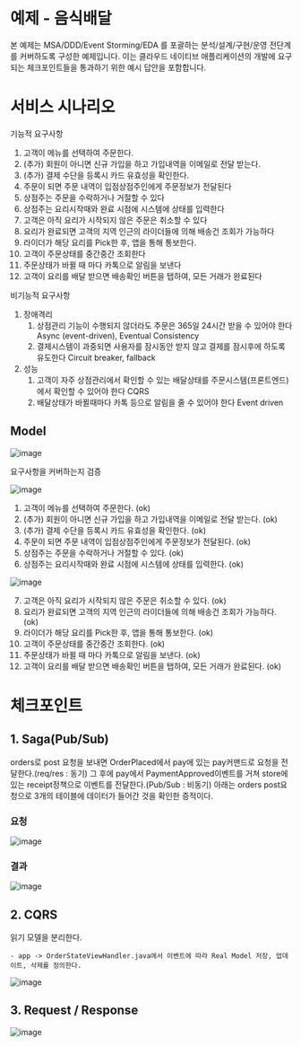 # 예제 - 음식배달

본 예제는 MSA/DDD/Event Storming/EDA 를 포괄하는 분석/설계/구현/운영 전단계를 커버하도록 구성한 예제입니다.
이는 클라우드 네이티브 애플리케이션의 개발에 요구되는 체크포인트들을 통과하기 위한 예시 답안을 포함합니다.

# 서비스 시나리오

기능적 요구사항
1. 고객이 메뉴를 선택하여 주문한다.
1. (추가) 회원이 아니면 신규 가입을 하고 가입내역을 이메일로 전달 받는다.
1. (추가) 결제 수단을 등록시 카드 유효성을 확인한다. 
1. 주문이 되면 주문 내역이 입점상점주인에게 주문정보가 전달된다
1. 상점주는 주문을 수락하거나 거절할 수 있다
1. 상점주는 요리시작때와 완료 시점에 시스템에 상태를 입력한다
1. 고객은 아직 요리가 시작되지 않은 주문은 취소할 수 있다
1. 요리가 완료되면 고객의 지역 인근의 라이더들에 의해 배송건 조회가 가능하다
1. 라이더가 해당 요리를 Pick한 후, 앱을 통해 통보한다.
1. 고객이 주문상태를 중간중간 조회한다
1. 주문상태가 바뀔 때 마다 카톡으로 알림을 보낸다
1. 고객이 요리를 배달 받으면 배송확인 버튼을 탭하여, 모든 거래가 완료된다


비기능적 요구사항
1. 장애격리
    1. 상점관리 기능이 수행되지 않더라도 주문은 365일 24시간 받을 수 있어야 한다  Async (event-driven), Eventual Consistency
    1. 결제시스템이 과중되면 사용자를 잠시동안 받지 않고 결제를 잠시후에 하도록 유도한다  Circuit breaker, fallback
1. 성능
    1. 고객이 자주 상점관리에서 확인할 수 있는 배달상태를 주문시스템(프론트엔드)에서 확인할 수 있어야 한다  CQRS
    1. 배달상태가 바뀔때마다 카톡 등으로 알림을 줄 수 있어야 한다  Event driven


## Model
![image](https://user-images.githubusercontent.com/55925545/206178264-da04e6e1-c4f6-4a04-8866-5d7eb8c51bbd.png)


요구사항을 커버하는지 검증

![image](https://user-images.githubusercontent.com/55925545/206178494-38a9bd52-c49c-45ff-aa0a-8791c98adca0.png)  
1. 고객이 메뉴를 선택하여 주문한다. (ok)
2. (추가) 회원이 아니면 신규 가입을 하고 가입내역을 이메일로 전달 받는다. (ok)
3. (추가) 결제 수단을 등록시 카드 유효성을 확인한다. (ok)
4. 주문이 되면 주문 내역이 입점상점주인에게 주문정보가 전달된다. (ok)
5. 상점주는 주문을 수락하거나 거절할 수 있다. (ok)
6. 상점주는 요리시작때와 완료 시점에 시스템에 상태를 입력한다. (ok)
    
![image](https://user-images.githubusercontent.com/55925545/206179237-3a7ccae9-5ffd-4958-a028-0b39f01f7a2e.png)

7. 고객은 아직 요리가 시작되지 않은 주문은 취소할 수 있다. (ok)
8. 요리가 완료되면 고객의 지역 인근의 라이더들에 의해 배송건 조회가 가능하다. (ok)
9. 라이더가 해당 요리를 Pick한 후, 앱을 통해 통보한다. (ok)
10. 고객이 주문상태를 중간중간 조회한다. (ok)
11. 주문상태가 바뀔 때 마다 카톡으로 알림을 보낸다. (ok)
12. 고객이 요리를 배달 받으면 배송확인 버튼을 탭하여, 모든 거래가 완료된다. (ok)

# 체크포인트
## 1. Saga(Pub/Sub)
orders로 post 요청을 보내면 OrderPlaced에서 pay에 있는 pay커맨드로 요청을 전달한다.(req/res : 동기)
그 후에 pay에서 PaymentApproved이벤트를 거쳐 store에 있는 receipt정책으로 이벤트를 전달한다.(Pub/Sub : 비동기)
아래는 orders post요청으로 3개의 테이블에 데이터가 들어간 것을 확인한 증적이다.

### 요청
![image](https://user-images.githubusercontent.com/55925545/206179718-777ffab6-72db-4acb-ad27-6a2ab68d943f.png)

### 결과
![image](https://user-images.githubusercontent.com/55925545/206179988-becbe410-b982-462a-be9b-cd4fd17efa14.png)

## 2. CQRS 
읽기 모델을 분리한다.
```
- app -> OrderStateViewHandler.java에서 이벤트에 따라 Real Model 저장, 업데이트, 삭제를 정의한다. 
```
![image](https://user-images.githubusercontent.com/55925545/206180485-7a59af7c-5d2c-4435-94bf-ce676d3f29fe.png)

## 3. Request / Response

![image](https://user-images.githubusercontent.com/55925545/206180164-76662dda-dbe2-4441-8f10-df382a595659.png)

